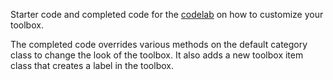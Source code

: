 Starter code and completed code for the [codelab](https://blocklycodelabs.dev/codelabs/custom_toolbox/index.html) on how to customize your toolbox.

The completed code overrides various methods on the default category class to
change the look of the toolbox. It also adds a new toolbox item class that creates
a label in the toolbox.
